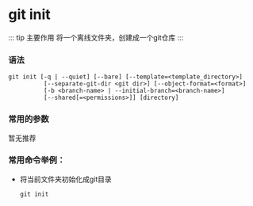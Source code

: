 # git init

::: tip 主要作用
将一个离线文件夹，创建成一个git仓库
:::

### 语法

```git
git init [-q | --quiet] [--bare] [--template=<template_directory>]
          [--separate-git-dir <git dir>] [--object-format=<format>]
          [-b <branch-name> | --initial-branch=<branch-name>]
          [--shared[=<permissions>]] [directory]
```

### 常用的参数

暂无推荐
### 常用命令举例：

- 将当前文件夹初始化成git目录
  
  ```git
  git init
  ```
